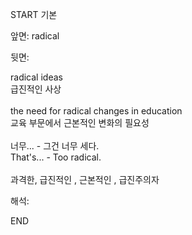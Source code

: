START
기본

앞면:
radical


뒷면:
<div><div>radical ideas </div><div>급진적인 사상</div></div><div><br></div><div>the need for radical changes in education </div><div>교육 부문에서 근본적인 변화의 필요성</div><div><br></div><div><div><div>너무... - 그건 너무 세다.</div></div><div><div>That's... - Too radical.</div></div></div><div><br></div><div>과격한, 급진적인 , 근본적인 , 급진주의자</div>


해석:

END
